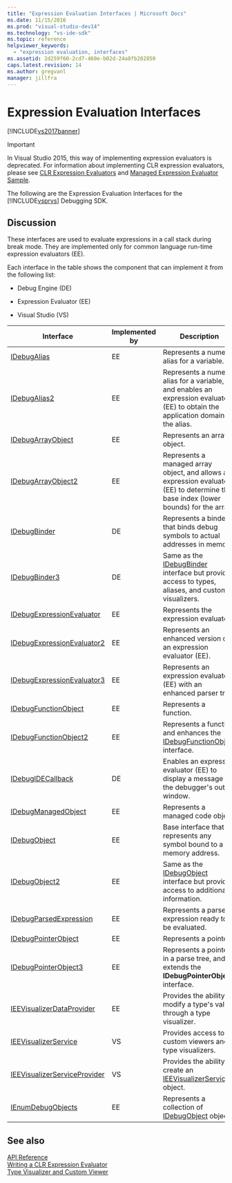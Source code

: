```yaml
---
title: "Expression Evaluation Interfaces | Microsoft Docs"
ms.date: 11/15/2016
ms.prod: "visual-studio-dev14"
ms.technology: "vs-ide-sdk"
ms.topic: reference
helpviewer_keywords: 
  - "expression evaluation, interfaces"
ms.assetid: 2d259f60-2cd7-460e-b02d-24a8fb202850
caps.latest.revision: 14
ms.author: gregvanl
manager: jillfra
---
```

# Expression Evaluation Interfaces
[!INCLUDE[vs2017banner](../../../includes/vs2017banner.md)]

> [!IMPORTANT]
> In Visual Studio 2015, this way of implementing expression evaluators is deprecated. For information about implementing CLR expression evaluators, please see [CLR Expression Evaluators](https://github.com/Microsoft/ConcordExtensibilitySamples/wiki/CLR-Expression-Evaluators) and [Managed Expression Evaluator Sample](https://github.com/Microsoft/ConcordExtensibilitySamples/wiki/Managed-Expression-Evaluator-Sample).  
  
 The following are the Expression Evaluation Interfaces for the [!INCLUDE[vsprvs](../../../includes/vsprvs-md.md)] Debugging SDK.  
  
## Discussion  
 These interfaces are used to evaluate expressions in a call stack during break mode. They are implemented only for common language run-time expression evaluators (EE).  
  
 Each interface in the table shows the component that can implement it from the following list:  
  
- Debug Engine (DE)  
  
- Expression Evaluator (EE)  
  
- Visual Studio (VS)  
  
|Interface|Implemented by|Description|  
|---------------|--------------------|-----------------|  
|[IDebugAlias](../../../extensibility/debugger/reference/idebugalias.md)|EE|Represents a numeric alias for a variable.|  
|[IDebugAlias2](../../../extensibility/debugger/reference/idebugalias2.md)|EE|Represents a numeric alias for a variable, and enables an expression evaluator (EE) to obtain the application domain for the alias.|  
|[IDebugArrayObject](../../../extensibility/debugger/reference/idebugarrayobject.md)|EE|Represents an array object.|  
|[IDebugArrayObject2](../../../extensibility/debugger/reference/idebugarrayobject2.md)|EE|Represents a managed array object, and allows an expression evaluator (EE) to determine the base index (lower bounds) for the array.|  
|[IDebugBinder](../../../extensibility/debugger/reference/idebugbinder.md)|DE|Represents a binder that binds debug symbols to actual addresses in memory.|  
|[IDebugBinder3](../../../extensibility/debugger/reference/idebugbinder3.md)|DE|Same as the [IDebugBinder](../../../extensibility/debugger/reference/idebugbinder.md) interface but provides access to types, aliases, and custom visualizers.|  
|[IDebugExpressionEvaluator](../../../extensibility/debugger/reference/idebugexpressionevaluator.md)|EE|Represents the expression evaluator.|  
|[IDebugExpressionEvaluator2](../../../extensibility/debugger/reference/idebugexpressionevaluator2.md)|EE|Represents an enhanced version of an expression evaluator (EE).|  
|[IDebugExpressionEvaluator3](../../../extensibility/debugger/reference/idebugexpressionevaluator3.md)|EE|Represents an expression evaluator (EE) with an enhanced parser tree.|  
|[IDebugFunctionObject](../../../extensibility/debugger/reference/idebugfunctionobject.md)|EE|Represents a function.|  
|[IDebugFunctionObject2](../../../extensibility/debugger/reference/idebugfunctionobject2.md)|EE|Represents a function and enhances the [IDebugFunctionObject](../../../extensibility/debugger/reference/idebugfunctionobject.md) interface.|  
|[IDebugIDECallback](../../../extensibility/debugger/reference/idebugidecallback.md)|DE|Enables an expression evaluator (EE) to display a message in the debugger's output window.|  
|[IDebugManagedObject](../../../extensibility/debugger/reference/idebugmanagedobject.md)|EE|Represents a managed code object.|  
|[IDebugObject](../../../extensibility/debugger/reference/idebugobject.md)|EE|Base interface that represents any symbol bound to a memory address.|  
|[IDebugObject2](../../../extensibility/debugger/reference/idebugobject2.md)|EE|Same as the [IDebugObject](../../../extensibility/debugger/reference/idebugobject.md) interface but provides access to additional information.|  
|[IDebugParsedExpression](../../../extensibility/debugger/reference/idebugparsedexpression.md)|EE|Represents a parsed expression ready to be evaluated.|  
|[IDebugPointerObject](../../../extensibility/debugger/reference/idebugpointerobject.md)|EE|Represents a pointer.|  
|[IDebugPointerObject3](../../../extensibility/debugger/reference/idebugpointerobject3.md)|EE|Represents a pointer in a parse tree, and extends the **IDebugPointerObject** interface.|  
|[IEEVisualizerDataProvider](../../../extensibility/debugger/reference/ieevisualizerdataprovider.md)|EE|Provides the ability to modify a type's value through a type visualizer.|  
|[IEEVisualizerService](../../../extensibility/debugger/reference/ieevisualizerservice.md)|VS|Provides access to custom viewers and type visualizers.|  
|[IEEVisualizerServiceProvider](../../../extensibility/debugger/reference/ieevisualizerserviceprovider.md)|VS|Provides the ability to create an [IEEVisualizerService](../../../extensibility/debugger/reference/ieevisualizerservice.md) object.|  
|[IEnumDebugObjects](../../../extensibility/debugger/reference/ienumdebugobjects.md)|EE|Represents a collection of [IDebugObject](../../../extensibility/debugger/reference/idebugobject.md) objects.|  
  
## See also  
 [API Reference](../../../extensibility/debugger/reference/api-reference-visual-studio-debugging.md)   
 [Writing a CLR Expression Evaluator](../../../extensibility/debugger/writing-a-common-language-runtime-expression-evaluator.md)   
 [Type Visualizer and Custom Viewer](../../../extensibility/debugger/type-visualizer-and-custom-viewer.md)
